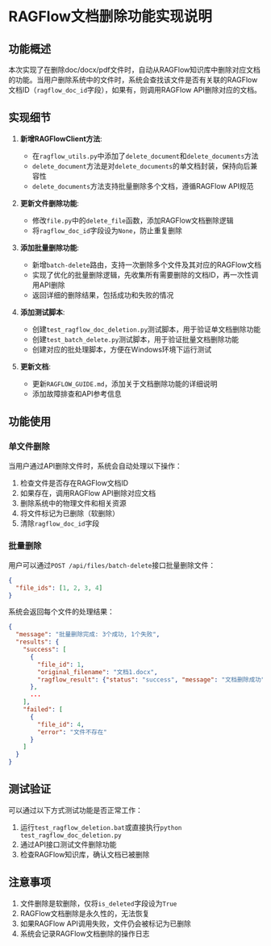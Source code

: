 # RAGFlow文档删除功能实现说明

## 功能概述

本次实现了在删除doc/docx/pdf文件时，自动从RAGFlow知识库中删除对应文档的功能。当用户删除系统中的文件时，系统会查找该文件是否有关联的RAGFlow文档ID（`ragflow_doc_id`字段），如果有，则调用RAGFlow API删除对应的文档。

## 实现细节

1. **新增RAGFlowClient方法**:
   - 在`ragflow_utils.py`中添加了`delete_document`和`delete_documents`方法
   - `delete_document`方法是对`delete_documents`的单文档封装，保持向后兼容性
   - `delete_documents`方法支持批量删除多个文档，遵循RAGFlow API规范

2. **更新文件删除功能**:
   - 修改`file.py`中的`delete_file`函数，添加RAGFlow文档删除逻辑
   - 将`ragflow_doc_id`字段设为`None`，防止重复删除

3. **添加批量删除功能**:
   - 新增`batch-delete`路由，支持一次删除多个文件及其对应的RAGFlow文档
   - 实现了优化的批量删除逻辑，先收集所有需要删除的文档ID，再一次性调用API删除
   - 返回详细的删除结果，包括成功和失败的情况

4. **添加测试脚本**:
   - 创建`test_ragflow_doc_deletion.py`测试脚本，用于验证单文档删除功能
   - 创建`test_batch_delete.py`测试脚本，用于验证批量文档删除功能
   - 创建对应的批处理脚本，方便在Windows环境下运行测试

5. **更新文档**:
   - 更新`RAGFLOW_GUIDE.md`，添加关于文档删除功能的详细说明
   - 添加故障排查和API参考信息

## 功能使用

### 单文件删除

当用户通过API删除文件时，系统会自动处理以下操作：

1. 检查文件是否存在RAGFlow文档ID
2. 如果存在，调用RAGFlow API删除对应文档
3. 删除系统中的物理文件和相关资源
4. 将文件标记为已删除（软删除）
5. 清除`ragflow_doc_id`字段

### 批量删除

用户可以通过`POST /api/files/batch-delete`接口批量删除文件：

```json
{
  "file_ids": [1, 2, 3, 4]
}
```

系统会返回每个文件的处理结果：

```json
{
  "message": "批量删除完成: 3个成功, 1个失败",
  "results": {
    "success": [
      {
        "file_id": 1,
        "original_filename": "文档1.docx",
        "ragflow_result": {"status": "success", "message": "文档删除成功"}
      },
      ...
    ],
    "failed": [
      {
        "file_id": 4,
        "error": "文件不存在"
      }
    ]
  }
}
```

## 测试验证

可以通过以下方式测试功能是否正常工作：

1. 运行`test_ragflow_deletion.bat`或直接执行`python test_ragflow_doc_deletion.py`
2. 通过API接口测试文件删除功能
3. 检查RAGFlow知识库，确认文档已被删除

## 注意事项

1. 文件删除是软删除，仅将`is_deleted`字段设为`True`
2. RAGFlow文档删除是永久性的，无法恢复
3. 如果RAGFlow API调用失败，文件仍会被标记为已删除
4. 系统会记录RAGFlow文档删除的操作日志
